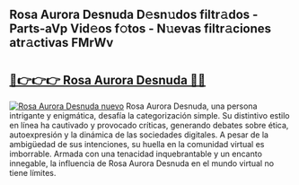 ## Rosa Aurora Desnuda D𝚎sn𝚞dos filtr𝚊dos - Parts-aVp Vid𝚎os f𝚘tos - N𝚞evas filtr𝚊ciones atr𝚊ctivas FMrWv

# <h2><a href="http://mb4s2x.tromn.icu/?c=Rosa+Aurora+Desnuda">🔗👉👉👉 Rosa Aurora Desnuda 🔗🔗</a></h2>

[![Rosa Aurora Desnuda nuevo](https://i.imgur.com/pEAQMta.gif)](http://mb4s2x.tromn.icu/?c=Rosa+Aurora+Desnuda)
Rosa Aurora Desnuda, una persona intrigante y enigmática, desafía la categorización simple. Su distintivo estilo en línea ha cautivado y provocado críticas, generando debates sobre ética, autoexpresión y la dinámica de las sociedades digitales. A pesar de la ambigüedad de sus intenciones, su huella en la comunidad virtual es imborrable. Armada con una tenacidad inquebrantable y un encanto innegable, la influencia de Rosa Aurora Desnuda en el mundo virtual no tiene límites.
